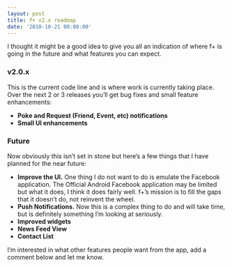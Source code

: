```yaml
---
layout: post
title: f+ v2.x roadmap
date: '2010-10-21 00:00:00'
---
```


I thought it might be a good idea to give you all an indication of where f+ is going in the future and what features you can expect.

### v2.0.x

This is the current code line and is where work is currently taking place. Over the next 2 or 3 releases you&#8217;ll get bug fixes and small feature enhancements:

*   **Poke and Request (Friend, Event, etc) notifications**
*   **Small UI enhancements**

### Future

Now obviously this isn&#8217;t set in stone but here&#8217;s a few things that I have planned for the near future:

*   **Improve the UI.** One thing I do not want to do is emulate the Facebook application. The Official Android Facebook application may be limited but what it does, I think it does fairly well. f+&#8217;s mission is to fill the gaps that it doesn&#8217;t do, not reinvent the wheel.
*   **Push Notifications.** Now this is a complex thing to do and will take time, but is definitely something I&#8217;m looking at seriously.
*   **Improved widgets**
*   **News Feed View**
*   **Contact List**

I&#8217;m interested in what other features people want from the app, add a comment below and let me know.